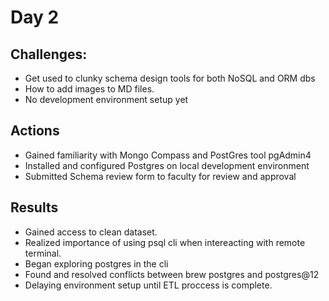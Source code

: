 # Day 2

## Challenges:
  * Get used to clunky schema design tools for both NoSQL and ORM dbs
  * How to add images to MD files.
  * No development environment setup yet

## Actions
  * Gained familiarity with Mongo Compass and PostGres tool pgAdmin4
  * Installed and configured Postgres on local development environment
  * Submitted Schema review form to faculty for review and approval

## Results
  * Gained access to clean dataset.
  * Realized importance of using psql cli when intereacting with remote terminal.
  * Began exploring postgres in the cli
  * Found and resolved conflicts between brew postgres and postgres@12
  * Delaying environment setup until ETL proccess is complete.

